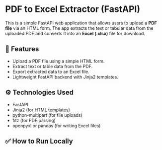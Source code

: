 # PDF to Excel Extractor (FastAPI)

This is a simple FastAPI web application that allows users to upload a **PDF file** via an HTML form. The app extracts the text or tabular data from the uploaded PDF and converts it into an **Excel (.xlsx)** file for download.

## 🚀 Features

- Upload a PDF file using a simple HTML form.
- Extract text or table data from the PDF.
- Export extracted data to an Excel file.
- Lightweight FastAPI backend with Jinja2 templates.

## ⚙️ Technologies Used

- FastAPI
- Jinja2 (for HTML templates)
- python-multipart (for file uploads)
- fitz (for PDF parsing)
- openpyxl or pandas (for writing Excel files)

## ✅ How to Run Locally

